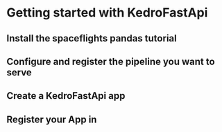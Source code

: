 # Getting started with KedroFastApi

## Install the spaceflights pandas tutorial

## Configure and register the pipeline you want to serve

## Create a KedroFastApi app

## Register your App in 

